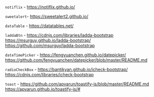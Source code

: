 `notiflix` - https://notiflix.github.io/

`sweetalert`- https://sweetalert2.github.io/

`dataTable` - https://datatables.net/

`laddaBtn` - https://cdnjs.com/libraries/ladda-bootstrap https://msurguy.github.io/ladda-bootstrap/ https://github.com/msurguy/ladda-bootstrap

`dateTimePicker` - https://fengyuanchen.github.io/datepicker/ https://github.com/fengyuanchen/datepicker/blob/master/README.md

`radioCheckBox` - https://bantikyan.github.io/icheck-bootstrap/ https://cdnjs.com/libraries/icheck-bootstrap

`toast` - https://github.com/apvarun/toastify-js/blob/master/README.md https://apvarun.github.io/toastify-js/#
